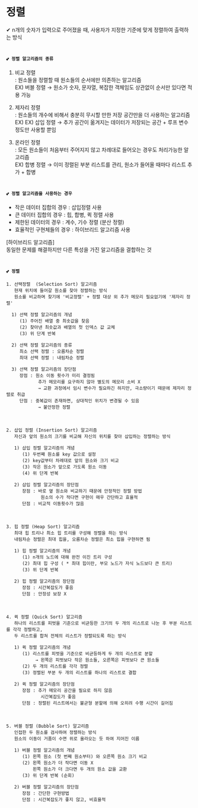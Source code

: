 # 정렬 
✔ n개의 숫자가 입력으로 주어졌을 때, 사용자가 지정한 기준에 맞게 정렬하여 출력하는 방식 <br/>

# 
#### `💕 정렬 알고리즘의 종류`
1. 비교 정렬 <br/>
   : 원소들을 정렬할 때 원소들의 순서에만 의존하는 알고리즘 <br/>
   EX) 버블 정렬 → 원소가 숫자, 문자열, 복잡한 객체임도 상관없이 순서만 있다면 적용 가능 <br/>

2. 제자리 정렬 <br/>
   : 원소들의 개수에 비해서 충분히 무시할 만한 저장 공간만을 더 사용하는 알고리즘  <br/>
   EX) EX) 삽입 정렬 → 추가 공간이 옮겨지는 데이터가 저장되는 공간 + 루프 변수 정도만 사용할 뿐임 <br/>
   
3. 온라인 정렬 <br/>
   : 모든 원소들이 처음부터 주어지지 않고 차례대로 들어오는 경우도 처리가능한 알고리즘 <br/>
   EX) 합병 정렬 → 이미 정렬된 부분 리스트를 관리, 원소가 들어올 때마다 리스트 추가 + 합병 <br/>
   
#
#### `💕 정렬 알고리즘을 사용하는 경우`
- 작은 데이터 집합의 경우 : 삽입정렬 사용 <br/>
- 큰 데이터 집합의 경우 : 힙, 합병, 퀵 정렬 사용 <br/>
- 제한된 데이터의 경우 : 계수, 기수 정렬 (분산 정렬) <br/>
- 효율적인 구현체들의 경우 : 하이브리드 알고리즘 사용 <br/>

[하이브리드 알고리즘] <br/>
동일한 문제를 해결하지만 다른 특성을 가진 알고리즘을 결합하는 것 <br/>

#
#### `💕 정렬`
```
1. 선택정렬  (Selection Sort) 알고리즘
   현재 위치에 들어갈 원소를 찾아 정렬하는 방식 
   원소를 비교하며 찾기에 '비교정렬' + 정렬 대상 외 추가 메모리 필요없기에 '제자리 정렬' 

  1) 선택 정렬 알고리즘의 개념
     (1) 주어진 배열 중 최솟값을 찾음 
     (2) 찾아낸 최솟값과 배열의 첫 인덱스 값 교체 
     (3) 위 단계 반복 
     
  2) 선택 정렬 알고리즘의 종류 
     최소 선택 정렬 : 오름차순 정렬
     최대 선택 정렬 : 내림차순 정렬 
     
  3) 선택 정렬 알고리즘의 장단점 
     장점 : 원소 이동 횟수가 미리 결정됨
            추가 메모리를 요구하지 않아 별도의 메모리 소비 X  
            → 교환 과정에서 임시 변수가 필요하긴 하지만, 극소량이기 때문에 제자리 정렬로 취급 
     단점 : 중복값이 존재하면, 상대적인 위치가 변경될 수 있음
            → 불안정한 정렬       
```  

<br/>

```
2. 삽입 정렬 (Insertion Sort) 알고리즘 
   자신과 앞의 원소의 크기를 비교해 자신의 위치를 찾아 삽입하는 정렬하는 방식
   
   1) 삽입 정렬 알고리즘의 개념  
      (1) 두번째 원소를 key 값으로 설정
      (2) key값부터 차례대로 앞의 원소와 크기 비교
      (3) 작은 원소가 앞으로 가도록 원소 이동 
      (4) 위 단계 반복 
      
   2) 삽입 정렬 알고리즘의 장단점 
      장점 : 바로 옆 원소와 비교하기 때문에 안정적인 정렬 방법
             원소의 수가 적다면 구현이 매우 간단하고 효율적
      단점 : 비교적 이동횟수가 많음 
```  

<br/>

```
3. 힙 정렬 (Heap Sort) 알고리즘 
   최대 힙 트리나 최소 힙 트리를 구성해 정렬을 하는 방식 
   내림차순 정렬은 최대 힙을, 오름차순 정렬은 최소 힙을 구현하면 됨
   
   1) 힙 정렬 알고리즘의 개념  
      (1) n개의 노드에 대해 완전 이진 트리 구성
      (2) 최대 힙 구성 ( * 최대 힙이란, 부모 노드가 자식 노드보다 큰 트리)
      (3) 위 단계 반복 
      
   2) 힙 정렬 알고리즘의 장단점 
      장점 : 시간복잡도가 좋음 
      단점 : 안정성 보장 X
```

<br/>

```
4. 퀵 정렬 (Quick Sort) 알고리즘 
   하나의 리스트를 피벗을 기준으로 비균등한 크기의 두 개의 리스트로 나눈 후 부분 리스트를 각각 정렬하고, 
   두 리스트를 합쳐 전체의 리스트가 정렬되도록 하는 방식 
   
   1) 퀵 정렬 알고리즘의 개념  
      (1) 리스트를 피벗을 기준으로 비균등하게 두 개의 리스트로 분할
           → 왼쪽은 피벗보다 작은 원소들, 오른쪽은 피벗보다 큰 원소들
      (2) 두 개의 리스트를 각각 정렬 
      (3) 정렬된 부분 두 개의 리스트를 하나의 리스트로 결합 
      
   2) 퀵 정렬 알고리즘의 장단점 
      장점 : 추가 메모리 공간을 필요로 하지 않음
             시간복잡도가 좋음 
      단점 : 정렬된 리스트에서는 불균형 분할에 의해 오히려 수행 시간이 길어짐
```

<br/>

```
5. 버블 정렬 (Bubble Sort) 알고리즘 
   인접한 두 원소를 검사하여 정렬하는 방식 
   원소의 이동이 거품이 수면 위로 올라오는 듯 하여 지어진 이름 
   
   1) 버블 정렬 알고리즘의 개념  
      (1) 왼쪽 원소 (첫 번째 원소부터) 와 오른쪽 원소 크기 비교 
      (2) 왼쪽 원소가 더 작다면 이동 X
          왼쪽 원소가 더 크다면 두 개의 원소 값을 교환 
      (3) 위 단계 반복 (순회) 
      
   2) 버블 정렬 알고리즘의 장단점 
      장점 : 간단한 구현방법
      단점 : 시간복잡도가 좋지 않고, 비효율적
```

